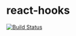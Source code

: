 # react-hooks

[![Build Status](https://travis-ci.org/Nikolas-Charalambidis/react-hooks.svg?branch=master)](https://travis-ci.org/Nikolas-Charalambidis/react-hooks)
